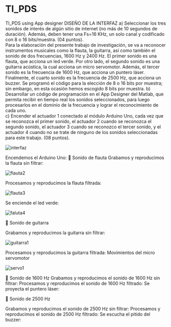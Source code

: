 # TI_PDS
TI_PDS using App designer
DISEÑO DE LA INTERFAZ
a)	Seleccionar los tres sonidos de interés de algún sitio de internet (no más de 10 segundos de duración). Además, deben tener una Fs=16 KHz, un solo canal y codificado con 8 o 16 bits/muestra.	(04 puntos).		                                                                        
Para la elaboración del presente trabajo de investigación, se va a reconocer instrumentos musicales como la flauta, la guitarra, así como también el sonido de dos frecuencias, 1600 Hz y 2400 Hz.
El primer sonido es una flauta, que acciona un led verde. Por otro lado, el segundo sonido es una guitarra acústica, la cual acciona un micro servomotor. Además, el tercer sonido es la frecuencia de 1600 Hz, que acciona un puntero láser. Finalmente, el cuarto sonido es la frecuencia de 2500 Hz, que acciona un buzzer. Se programó el código para la elección de 8 o 16 bits por muestra; sin embargo, en esta ocasión hemos escogido 8 bits por muestra.
b)	Desarrollar un código de programación en el App Designer del Matlab, que permita recibir en tiempo real los sonidos seleccionados, para luego procesarlos en el dominio de la frecuencia y lograr el reconocimiento de cada uno.	
c)	Encender el actuador 1 conectado al módulo Arduino Uno, cada vez que se reconozca el primer sonido, el actuador 2 cuando se reconozca el segundo sonido, el actuador 3 cuando se reconozco el tercer sonido, y el actuador 4 cuando no se trate de ninguno de los sonidos seleccionadas para este trabajo.							(08 puntos).

![interfaz](https://github.com/RaulArmasBenavides/TI_PDS/assets/20383126/94c59e3e-494d-40e6-93e3-0949bc70fa8e)

Encendemos el Arduino Uno:
	Sonido de flauta
Grabamos y reproducimos la flauta sin filtrar:


![flauta2](https://github.com/RaulArmasBenavides/TI_PDS/assets/20383126/09a43f0a-6ddb-484a-9ab0-7dae1d10a705)

Procesamos y reproducimos la flauta filtrada:

![flauta3](https://github.com/RaulArmasBenavides/TI_PDS/assets/20383126/3e644512-eb44-4d6d-88ae-1668291798f1)

Se enciende el led verde:

![faluta4](https://github.com/RaulArmasBenavides/TI_PDS/assets/20383126/2d8d03b8-86c6-4646-b80d-c2d0f69217ad)

	Sonido de guitarra

Grabamos y reproducimos la guitarra sin filtrar:

![guitarra1](https://github.com/RaulArmasBenavides/TI_PDS/assets/20383126/9279e7e8-5df2-4f89-8835-b31b9b9eda70)


Procesamos y reproducimos la guitarra filtrada:
Movimientos del micro servomotor

![servo1](https://github.com/RaulArmasBenavides/TI_PDS/assets/20383126/fe7ab1cb-6e08-43f8-905c-cab001ce5a1a)



	Sonido de 1600 Hz
Grabamos y reproducimos el sonido de 1600 Hz sin filtrar:
Procesamos y reproducimos el sonido de 1600 Hz filtrado:
Se proyecta el puntero láser:



	Sonido de 2500 Hz

Grabamos y reproducimos el sonido de 2500 Hz sin filtrar:
Procesamos y reproducimos el sonido de 2500 Hz filtrado:
Se escucha el pitido del buzzer:
